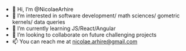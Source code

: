 - 👋 Hi, I’m @NicolaeArhire
- 👀 I’m interested in software development/ math sciences/ gometric kernels/ data queries
- 🌱 I’m currently learning JS/React/Angular 
- 💞️ I’m looking to collaborate on future challenging projects
- 📫 You can reach me at nicolae.arhire@gmail.com

<!---
NicolaeArhire/NicolaeArhire is a ✨ special ✨ repository because its `README.md` (this file) appears on your GitHub profile.
You can click the Preview link to take a look at your changes.
--->
